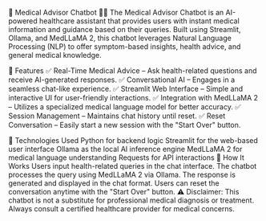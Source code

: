 🌟 Medical Advisor Chatbot 🤖💬
The Medical Advisor Chatbot is an AI-powered healthcare assistant that provides users with instant medical information and guidance based on their queries. Built using Streamlit, Ollama, and MedLLaMA 2, this chatbot leverages Natural Language Processing (NLP) to offer symptom-based insights, health advice, and general medical knowledge.

🔹 Features
✅ Real-Time Medical Advice – Ask health-related questions and receive AI-generated responses.
✅ Conversational AI – Engages in a seamless chat-like experience.
✅ Streamlit Web Interface – Simple and interactive UI for user-friendly interactions.
✅ Integration with MedLLaMA 2 – Utilizes a specialized medical language model for better accuracy.
✅ Session Management – Maintains chat history until reset.
✅ Reset Conversation – Easily start a new session with the "Start Over" button.

🔹 Technologies Used
Python for backend logic
Streamlit for the web-based user interface
Ollama as the local AI inference engine
MedLLaMA 2 for medical language understanding
Requests for API interactions
🔹 How It Works
Users input health-related queries in the chat interface.
The chatbot processes the query using MedLLaMA 2 via Ollama.
The response is generated and displayed in the chat format.
Users can reset the conversation anytime with the "Start Over" button.
⚠️ Disclaimer: This chatbot is not a substitute for professional medical diagnosis or treatment. Always consult a certified healthcare provider for medical concerns.
